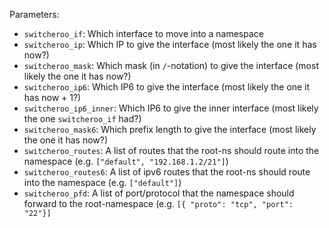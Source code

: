Parameters:

* `switcheroo_if`: Which interface to move into a namespace
* `switcheroo_ip`: Which IP to give the interface (most likely the one it has now?)
* `switcheroo_mask`: Which mask (in `/`-notation) to give the interface (most likely the one it has now?)
* `switcheroo_ip6`: Which IP6 to give the interface (most likely the one it has now + 1?)
* `switcheroo_ip6_inner`: Which IP6 to give the inner interface (most likely the one `switcheroo_if`  had?)
* `switcheroo_mask6`: Which prefix length to give the interface (most likely the one it has now?)
* `switcheroo_routes`: A list of routes that the root-ns should route into the namespace (e.g. `["default", "192.168.1.2/21"]`)
* `switcheroo_routes6`: A list of ipv6 routes that the root-ns should route into the namespace (e.g. `["default"]`)
* `switcheroo_pfd`: A list of port/protocol that the namespace should forward to the root-namespace (e.g. `[{ "proto": "tcp", "port": "22"}]`
